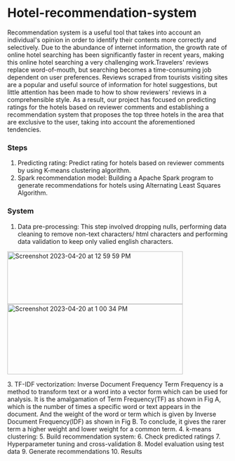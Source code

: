 # Hotel-recommendation-system
Recommendation system is a useful tool that takes into account an individual's opinion in order to identify their contents more correctly and selectively. Due to the abundance of internet information, the growth rate of online hotel searching has been significantly faster in recent years, making this online hotel searching a very challenging work.Travelers' reviews replace word-of-mouth, but searching becomes a time-consuming job dependent on user preferences.
Reviews scraped from tourists visiting sites are a popular and useful source of information for hotel suggestions, but little attention has been made to how to show reviewers' reviews in a comprehensible style. As a result, our project has focused on predicting ratings for the hotels based on reviewer comments and establishing a recommendation system that proposes the top three hotels in the area that are exclusive to the user, taking into account the aforementioned tendencies.

### Steps
1. Predicting rating: Predict rating for hotels based on reviewer comments by using K-means clustering algorithm.
2. Spark recommendation model: Building a Apache Spark program to generate recommendations for hotels using Alternating Least Squares Algorithm.

### System 
1. Data pre-processing: This step involved dropping nulls, performing data cleaning to remove non-text characters/ html characters and performing data    validation to keep only valied english characters.</br>
<p>     <img width="400" height="120" alt="Screenshot 2023-04-20 at 12 59 59 PM" src="https://user-images.githubusercontent.com/98439391/233475021-12453f4f-c4c0-4198-9ce8-550e29b55d9c.png" align="center">
   </br><img width="400" height="160" alt="Screenshot 2023-04-20 at 1 00 34 PM" src="https://user-images.githubusercontent.com/98439391/233475107-e848d6e2-d9cb-4272-95c7-7ec8b818a91a.png" align="center"> 
</p>
3. TF-IDF vectorization: Inverse Document Frequency Term Frequency is a method to transform text or a word into a vector form which can be used for analysis. It is the amalgamation of Term Frequency(TF) as shown in Fig A, which is the number of times a specific word or text appears in the document. And the weight of the word or term which is given by Inverse Document Frequency(IDF) as shown in Fig B. To conclude, it gives the rarer term a higher weight and lower weight for a common term.
4. k-means clustering: 
5. Build recommendation system: 
6. Check predicted ratings
7. Hyperparameter tuning and cross-validation
8. Model evaluation using test data
9. Generate recommendations
10. Results
